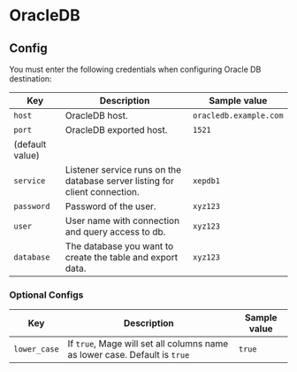 # OracleDB

## Config

You must enter the following credentials when configuring Oracle DB destination:

| Key | Description | Sample value
| --- | --- | --- |
| `host` | OracleDB host. | `oracledb.example.com` |
| `port` | OracleDB exported host. | `1521`
 (default value) |
| `service` | Listener service runs on the database server listing for client connection. | `xepdb1` |
| `password` | Password of the user. | `xyz123` |
| `user` | User name with connection and query access to db. | `xyz123` |
| `database` | The database you want to create the table and export data. | `xyz123` |

### Optional Configs
| Key | Description | Sample value
| --- | --- | --- |
| `lower_case` | If `true`, Mage will set all columns name as lower case. Default is `true` | `true` |
<br />
